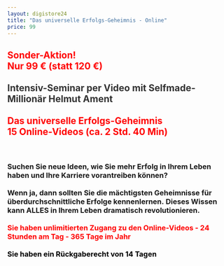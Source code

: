 ```yaml
---
layout: digistore24
title: "Das universelle Erfolgs-Geheimnis - Online"
price: 99
---
```

<h2><span style="color:#333333;"><strong><span style="color:#ff0000;">Sonder-Aktion!&#xA0;<br>Nur 99 &#x20AC; (statt 120 &#x20AC;)</span><br><br>Intensiv-Seminar per Video mit Selfmade-Million&#xE4;r Helmut Ament</strong></span><br><br><span style="color:#ff0000;">Das universelle Erfolgs-Geheimnis</span><br><span style="color:#ff0000;">15 Online-Videos (ca. 2 Std. 40 Min)</span></h2><br>
<h3><strong>Suchen Sie neue&#xA0;Ideen, wie Sie mehr Erfolg in Ihrem Leben haben und Ihre Karriere vorantreiben k&#xF6;nnen?</strong><br><br>Wenn ja, dann sollten Sie die&#xA0;<strong>m&#xE4;chtigsten Geheimnisse</strong>&#xA0;<strong>f&#xFC;r &#xFC;berdurchschnittliche Erfolge</strong> kennenlernen.&#xA0;Dieses Wissen kann <strong>ALLES </strong>in Ihrem&#xA0;Leben <strong>dramatisch revolutionieren</strong>.<br><br><span style="color:#000000;"><span style="color:#ff0000;">Sie haben unlimitierten Zugang zu den Online-Videos - 24 Stunden am Tag - 365 Tage im Jahr</span><br><br>Sie haben ein R&#xFC;ckgaberecht von 14 Tagen</span></h3>